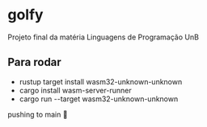 # golfy
Projeto final da matéria Linguagens de Programação UnB

## Para rodar

- rustup target install wasm32-unknown-unknown
- cargo install wasm-server-runner
- cargo run --target wasm32-unknown-unknown

pushing to main 🤙
